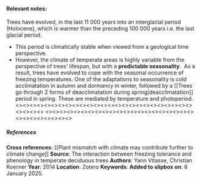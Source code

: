 #### **Relevant notes**:
Trees have evolved, in the last 11 000 years into an interglacial period (Holocene), which is warmer than the preceding 100 000 years i.e. the last glacial period. 
- This period is climatically stable when viewed from a geological time perspective. 
- However, the climate of temperate areas is highly variable from the perspective of trees' lifespan, but with a **predictable seasonality**.  As a result, trees have evolved to cope with the seasonal occurrence of freezing temperatures. One of the adaptations to seasonality is cold acclimatation in autumn and dormancy in winter, followed by a [[Trees go through 2 forms of deacclimatation during spring|deacclimatation]] period in spring. These are mediated by temperature and photoperiod.
<><><><><><><><><><><><><><><><><><><><><><><><><><><><><>
<><><><><><><><><><><><><><><><><><><><><><><><><><><><><>
##### References
**Cross references**: 
[[Plant mismatch with climate may contribute further to climate change]]
**Source**: The interaction between freezing tolerance and phenology in temperate deciduous trees
**Authors**: Yann Vitasse, Christian Koerner
**Year**: 2014
**Location**: Zotero
**Keywords**: 
**Added to slipbox on**: 8 January 2025. 
